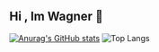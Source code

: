 ## Hi , Im Wagner 👋

[![Anurag's GitHub stats](https://github-readme-stats.vercel.app/api?username=WagnerF-Silva&show_icons=true)](https://github.com/WagnerF-Silva/github-readme-stats&show_icons=true)
![Top Langs](https://github-readme-stats.vercel.app/api/top-langs/?username=WagnerF-Silva&layout=compact)
